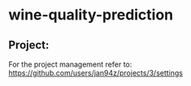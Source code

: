 # wine-quality-prediction
## Project:
For the project management refer to:
https://github.com/users/jan94z/projects/3/settings
